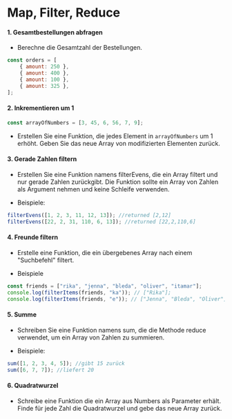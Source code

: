 # Map, Filter, Reduce

#### 1. Gesamtbestellungen abfragen

-   Berechne die Gesamtzahl der Bestellungen.

```javascript
const orders = [
    { amount: 250 },
    { amount: 400 },
    { amount: 100 },
    { amount: 325 },
];
```

#### 2. Inkrementieren um 1

```javascript
const arrayOfNumbers = [3, 45, 6, 56, 7, 9];
```

-   Erstellen Sie eine Funktion, die jedes Element in `arrayOfNumbers` um 1 erhöht. Geben Sie das neue Array von modifizierten Elementen zurück.

#### 3. Gerade Zahlen filtern

-   Erstellen Sie eine Funktion namens filterEvens, die ein Array filtert und nur gerade Zahlen zurückgibt. Die Funktion sollte ein Array von Zahlen als Argument nehmen und keine Schleife verwenden.

-   Beispiele:

```javascript
filterEvens([1, 2, 3, 11, 12, 13]); //returned [2,12]
filterEvens([22, 2, 31, 110, 6, 13]); //returned [22,2,110,6]
```

#### 4. Freunde filtern

-   Erstelle eine Funktion, die ein übergebenes Array nach einem "Suchbefehl" filtert.

-   Beispiele

```javascript
const friends = ["rika", "jenna", "bleda", "oliver", "itamar"];
console.log(filterItems(friends, "ka")); // ["Rika"];
console.log(filterItems(friends, "e")); // ["Jenna", "Bleda", "Oliver"];
```

#### 5. Summe

-   Schreiben Sie eine Funktion namens sum, die die Methode reduce verwendet, um ein Array von Zahlen zu summieren.

-   Beispiele:

```javascript
sum([1, 2, 3, 4, 5]); //gibt 15 zurück
sum([6, 7, 7]); //liefert 20
```

#### 6. Quadratwurzel

-   Schreibe eine Funktion die ein Array aus Numbers als Parameter erhält. Finde für jede Zahl die Quadratwurzel und gebe das neue Array zurück.
